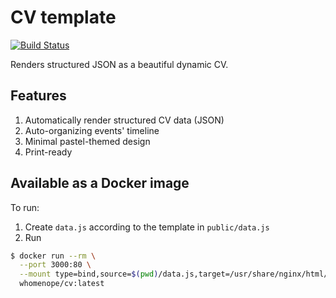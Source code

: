 # CV template
[![Build Status](https://travis-ci.com/WhoMeNope/cv.svg?branch=master)](https://travis-ci.com/WhoMeNope/cv)

Renders structured JSON as a beautiful dynamic CV.

## Features
1. Automatically render structured CV data (JSON)
2. Auto-organizing events' timeline
3. Minimal pastel-themed design
4. Print-ready

## Available as a Docker image
To run:

1. Create `data.js` according to the template in `public/data.js`
2. Run
  ```sh
  $ docker run --rm \
    --port 3000:80 \
    --mount type=bind,source=$(pwd)/data.js,target=/usr/share/nginx/html/data.js,readonly \
    whomenope/cv:latest
  ```
